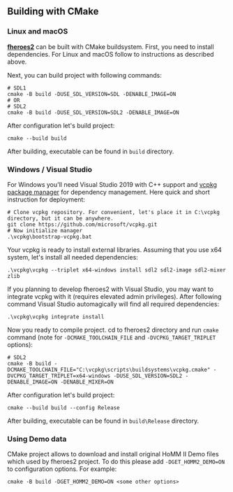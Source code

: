 Building with CMake
--------------------------------
### Linux and macOS

[**fheroes2**](README.md) can be built with CMake buildsystem. First, you need to install dependencies.
For Linux and macOS follow to instructions as described above.

Next, you can build project with following commands:

```shell
# SDL1
cmake -B build -DUSE_SDL_VERSION=SDL -DENABLE_IMAGE=ON
# OR
# SDL2
cmake -B build -DUSE_SDL_VERSION=SDL2 -DENABLE_IMAGE=ON
```

After configuration let's build project:

```shell
cmake --build build
```

After building, executable can be found in `build` directory.

### Windows / Visual Studio

For Windows you'll need Visual Studio 2019 with C++ support and
[vcpkg package manager](https://vcpkg.readthedocs.io/en/latest/) for dependency management.
Here quick and short instruction for deployment:

```shell
# Clone vcpkg repository. For convenient, let's place it in C:\vcpkg directory, but it can be anywhere.
git clone https://github.com/microsoft/vcpkg.git
# Now initialize manager
.\vcpkg\bootstrap-vcpkg.bat
```

Your vcpkg is ready to install external libraries. Assuming that you use x64 system, let's install all needed dependencies:

```shell
.\vcpkg\vcpkg --triplet x64-windows install sdl2 sdl2-image sdl2-mixer zlib
```

If you planning to develop fheroes2 with Visual Studio, you may want to integrate vcpkg with it (requires elevated admin privileges).
After following command Visual Studio automagically will find all required dependencies:

```shell
.\vcpkg\vcpkg integrate install
```

Now you ready to compile project. cd to fheroes2 directory and run `cmake` command (note for `-DCMAKE_TOOLCHAIN_FILE` and
`-DVCPKG_TARGET_TRIPLET` options):

```shell
# SDL2
cmake -B build -DCMAKE_TOOLCHAIN_FILE="C:\vcpkg\scripts\buildsystems\vcpkg.cmake" -DVCPKG_TARGET_TRIPLET=x64-windows -DUSE_SDL_VERSION=SDL2 -DENABLE_IMAGE=ON -DENABLE_MIXER=ON
```

After configuration let's build project:

```shell
cmake --build build --config Release
```

After building, executable can be found in `build\Release` directory.

### Using Demo data

CMake project allows to download and install original HoMM II Demo files which used by fheroes2 project.
To do this please add `-DGET_HOMM2_DEMO=ON` to configuration options. For example:

```shell
cmake -B build -DGET_HOMM2_DEMO=ON <some other options>
```
